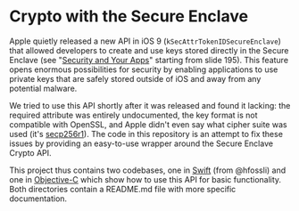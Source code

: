 # Crypto with the Secure Enclave
Apple quietly released a new API in iOS 9 (`kSecAttrTokenIDSecureEnclave`) that allowed developers to create and use keys stored directly in the Secure Enclave (see "[Security and Your Apps](https://developer.apple.com/videos/play/wwdc2015/706/)" starting from slide 195). This feature opens enormous possibilities for security by enabling applications to use private keys that are safely stored outside of iOS and away from any potential malware.

We tried to use this API shortly after it was released and found it lacking: the required attribute was entirely undocumented, the key format is not compatible with OpenSSL, and Apple didn't even say what cipher suite was used (it's [secp256r1](https://www.ietf.org/rfc/rfc5480.txt)). The code in this repository is an attempt to fix these issues by providing an easy-to-use wrapper around the Secure Enclave Crypto API.

This project thus contains two codebases, one in [Swift](SecureEnclaveSwift) (from @hfossli) and one in [Objective-C](SecureEnclaveObjective-C) which show how to use this API for basic functionality. Both directories contain a README.md file with more specific documentation.
